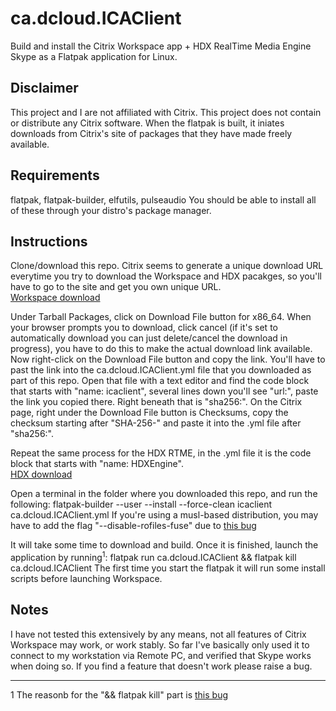 # ca.dcloud.ICAClient
Build and install the Citrix Workspace app + HDX RealTime Media Engine Skype as a Flatpak application for Linux.

## Disclaimer
This project and I are not affiliated with Citrix. This project does not contain or distribute any Citrix software. When the flatpak is built, it iniates downloads from Citrix's site of packages that they have made freely available.

## Requirements
flatpak, flatpak-builder, elfutils, pulseaudio
You should be able to install all of these through your distro's package manager.

## Instructions
Clone/download this repo. Citrix seems to generate a unique download URL everytime you try to download the Workspace and HDX pacakges, so you'll have to go to the site and get you own unique URL.  
[Workspace download](https://www.citrix.com/downloads/workspace-app/linux/workspace-app-for-linux-latest.html)

Under Tarball Packages, click on Download File button for x86_64. When your browser prompts you to download, click cancel (if it's set to automatically download you can just delete/cancel the download in progress), you have to do this to make the actual download link available. Now right-click on the Download File button and copy the link. You'll have to past the link into the ca.dcloud.ICAClient.yml file that you downloaded as part of this repo. Open that file with a text editor and find the code block that starts with "name: icaclient", several lines down you'll see "url:", paste the link you copied there. Right beneath that is "sha256:". On the Citrix page, right under the Download File button is Checksums, copy the checksum starting after "SHA-256-" and paste it into the .yml file after "sha256:".

Repeat the same process for the HDX RTME, in the .yml file it is the code block that starts with "name: HDXEngine".  
[HDX download](https://www.citrix.com/downloads/workspace-app/additional-client-software/hdx-realtime-media-engine-29400.html)

Open a terminal in the folder where you downloaded this repo, and run the following:
flatpak-builder --user --install --force-clean icaclient ca.dcloud.ICAClient.yml
If you're using a musl-based distribution, you may have to add the flag "--disable-rofiles-fuse" due to [this bug](https://github.com/flatpak/flatpak-builder/issues/329)

It will take some time to download and build. Once it is finished, launch the application by running<sup>1</sup>:
flatpak run ca.dcloud.ICAClient && flatpak kill ca.dcloud.ICAClient
The first time you start the flatpak it will run some install scripts before launching Workspace.  

## Notes
I have not tested this extensively by any means, not all features of Citrix Workspace may work, or work stably. So far I've basically only used it to connect to my workstation via Remote PC, and verified that Skype works when doing so. If you find a feature that doesn't work please raise a bug.

---  

1 The reasonb for the "&& flatpak kill" part is [this bug](https://github.com/dcloud-ca/ca.dcloud.ICAClient/issues/1)
